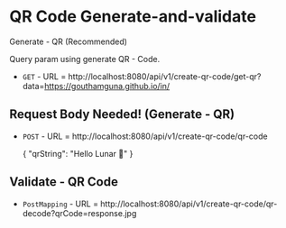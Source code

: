 # QR Code Generate-and-validate

 Generate - QR (Recommended)

 Query param using generate QR - Code.

 * `GET`  - URL = http://localhost:8080/api/v1/create-qr-code/get-qr?data=https://gouthamguna.github.io/in/

## Request Body Needed! (Generate - QR)

 * `POST` - URL = http://localhost:8080/api/v1/create-qr-code/qr-code

    {
        "qrString": "Hello Lunar 🌙"
    }

## Validate - QR Code

 * `PostMapping` - URL = http://localhost:8080/api/v1/create-qr-code/qr-decode?qrCode=response.jpg